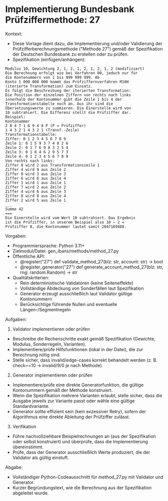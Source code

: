 # Implementierung Bundesbank Prüfziffermethode: 27

Kontext:
- Diese Vorlage dient dazu, die Implementierung und/oder Validierung der Prüfzifferberechnungsmethode ("Methode 27") gemäß der Spezifikation der Deutschen Bundesbank zu erstellen oder zu prüfen.
- Spezifikation (einfügen/anhängen):

```Text
Modulus 10, Gewichtung 2, 1, 2, 1, 2, 1, 2, 1, 2 (modifiziert)
Die Berechnung erfolgt wie bei Verfahren 00, jedoch nur für
die Kontonummern von 1 bis 999 999 999. Ab
Konto 1 000 000 000 kommt das Prüfziffernverfahren M10H
(iterierte Transformation) zum Einsatz.
Es folgt die Beschreibung der iterierten Transformation:
Die Position der einzelnen Ziffern von rechts nach links
innerhalb der Kontonummer gibt die Zeile 1 bis 4 der
Transformationstabelle noch an. Aus ihr sind die
Übersetzungswerte zu summieren. Die Einerstelle wird von
10 subtrahiert. Die Differenz stellt die Prüfziffer dar.
Beispiel:
Kontonummer
2 8 4 7 1 6 9 4 8 P (P = Prüfziffer)
1 4 3 2 1 4 3 2 1 (Transf.-Zeile)
Transformationstabelle:
Ziffer: 0 1 2 3 4 5 6 7 8 9
Zeile 1: 0 1 5 9 3 7 4 8 2 6
Zeile 2: 0 1 7 6 9 8 3 2 5 4
Zeile 3: 0 1 8 4 6 2 9 5 7 3
Zeile 4: 0 1 2 3 4 5 6 7 8 9
Von rechts nach links:
Ziffer 8 wird 2 aus Transformationszeile 1
Ziffer 4 wird 9 aus Zeile 2
Ziffer 9 wird 3 aus Zeile 3
Ziffer 6 wird 6 aus Zeile 4
Ziffer 1 wird 1 aus Zeile 1
Ziffer 7 wird 2 aus Zeile 2
Ziffer 4 wird 6 aus Zeile 3
Ziffer 8 wird 8 aus Zeile 4
Ziffer 2 wird 5 aus Zeile 1
___
Summe 42
===
Die Einerstelle wird vom Wert 10 subtrahiert. Das Ergebnis
ist die Prüfziffer, in unserem Beispiel also 10 – 2 =
Prüfziffer 8, die Kontonummer lautet somit 2847169488.
```

Vorgaben:
- Programmiersprache: Python 3.11+
- Zielmodul/Datei: gen_ibans/methods/method_27.py
- Öffentliche API:
  - @register("27") def validate_method_27(blz: str, account: str) -> bool
  - @register_generator("27") def generate_account_method_27(blz: str, rng: random.Random) -> str
- Qualitätskriterien:
  - Rein deterministische Validatoren (keine Seiteneffekte)
  - Vollständige Abdeckung von Sonderfällen laut Spezifikation
  - Generator erzeugt ausschließlich laut Validator gültige Kontonummern
  - Berücksichtige führende Nullen und eventuelle Längen-/Segmentregeln

Aufgaben:
1) Validator implementieren oder prüfen
- Beschreibe die Rechenschritte exakt gemäß Spezifikation (Gewichte, Modulus, Sonderregeln, Varianten).
- Implementiere/prüfe Hilfsfunktionen (lokal in der Datei), die zur Berechnung nötig sind.
- Stelle sicher, dass invalid/edge-cases korrekt behandelt werden (z. B. check==10 -> invalid/9/0 je nach Methode).

2) Generator implementieren oder prüfen
- Implementiere/prüfe eine direkte Generatorfunktion, die gültige Kontonummern gemäß der Methode konstruiert.
- Wenn die Spezifikation mehrere Varianten erlaubt, stelle sicher, dass die Ausgabe jeweils zur Variante passt oder wähle eine gültige Standardvariante.
- Generator sollte effizient sein (kein exzessiver Retry), sofern der Algorithmus eine direkte Ableitung der Prüfziffer zulässt.

3) Verifikation
- Führe nachvollziehbare Beispielrechnungen an (aus der Spezifikation oder selbst konstruiert) und überprüfe, dass die Implementierung übereinstimmt.
- Prüfe, dass der Generator ausschließlich Werte produziert, die der Validator als gültig einstuft.

Abgabe:
- Vollständiger Python-Codeausschnitt für method_27.py mit Validator und Generator.
- Kurzer Begründungstext, wie die Berechnung aus der Spezifikation abgeleitet wurde.